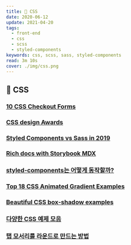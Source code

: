 ```yaml
---
title: 🎨 CSS
date: 2020-06-12
update: 2021-04-20
tags:
  - front-end
  - css
  - scss
  - styled-components
keywords: css, scss, sass, styled-components
read: 3m 10s
cover: ./img/css.png
---
```




## 📄 CSS

### [10 CSS Checkout Forms](https://freefrontend.com/css-checkout-forms/)

### [CSS design Awards](https://www.cssdesignawards.com/)

### [Styled Components vs Sass in 2019](https://itnext.io/css-in-js-vs-pre-post-processors-in-2019-8b1e20c066ed)

### [Rich docs with Storybook MDX](https://medium.com/storybookjs/rich-docs-with-storybook-mdx-61bc145ae7bc)

### [styled-components는 어떻게 동작할까?](https://john015.netlify.app/styled-components%EB%8A%94-%EC%96%B4%EB%96%BB%EA%B2%8C-%EB%8F%99%EC%9E%91%ED%95%A0%EA%B9%8C)

### [Top 18 CSS Animated Gradient Examples](https://csshint.com/animated-gradient-examples/)

### [Beautiful CSS box-shadow examples](https://getcssscan.com/css-box-shadow-examples)

### [다양한 CSS 예제 모음](https://www.cssscript.com/)

### [탭 모서리를 라운드로 만드는 방법](https://css-tricks.com/better-tabs-with-round-out-borders/)

